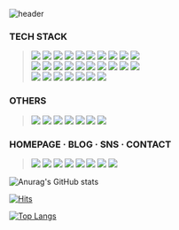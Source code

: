 ![header](https://capsule-render.vercel.app/api?type=transparent&fontColor=d6ace6&text=SOONITZ&height=200&fontSize=100&fontAlign=59)
### TECH STACK
><img src="https://img.shields.io/badge/GitHub-gray?style=flat-square&logo=GitHub&logoColor=white"/> <img src="https://img.shields.io/badge/html5-F27557?style=flat-square&logo=HTML5&logoColor=white"> <img src="https://img.shields.io/badge/CSS3-264de4?style=flat-square&logo=CSS3&logoColor=white"/> <img src="https://img.shields.io/badge/jQuery-0769ad?style=flat-square&logo=jQuery&logoColor=white"/> <img src="https://img.shields.io/badge/VisualStudioCode-007ACC?style=flat-square&logo=VisualStudioCode&logoColor=white"/>  <img src="https://img.shields.io/badge/Java-007396?style=flat-square&logo=Iconify&logoColor=white"/> <img src="https://img.shields.io/badge/Spring-6DB33F?style=flat-square&logo=Spring&logoColor=white"/> <img src="https://img.shields.io/badge/Spring Boot-68BC71?style=flat-square&logo=Spring Boot&logoColor=white"/> <img src="https://img.shields.io/badge/MariaDB-003545?style=flat-square&logo=MariaDB&logoColor=white"/> <img src="https://img.shields.io/badge/PostgreSQL-0B2343?style=flat-square&logo=PostgreSQL&logoColor=white"/>
><br><img src="https://img.shields.io/badge/Git-A86454?style=flat-square&logo=Git&logoColor=white"/> <img src="https://img.shields.io/badge/JavaScript-EC9430?style=flat-square&logo=JavaScript&logoColor=white"/> <img src="https://img.shields.io/badge/IntelliJ IDEA-66595C?style=flat-square&logo=IntelliJ IDEA&logoColor=white"/> <img src="https://img.shields.io/badge/Sourcetree-6699CB?style=flat-square&logo=Sourcetree&logoColor=white"/> <img src="https://img.shields.io/badge/WordPress-21759B?style=flat-square&logo=WordPress&logoColor=white"/> <img src="https://img.shields.io/badge/Python-2D50A5?style=flat-square&logo=Python&logoColor=white"/> <img src="https://img.shields.io/badge/Bootstrap-432975?style=flat-square&logo=Bootstrap&logoColor=white"/> <img src="https://img.shields.io/badge/Expo-21375A?style=flat-square&logo=Expo&logoColor=white"/> <img src="https://img.shields.io/badge/Node.js-67A4AC?style=flat-square&logo=Node.js&logoColor=white"/> <img src="https://img.shields.io/badge/React-4A86CF?style=flat-square&logo=React&logoColor=white"/>
><br><img src="https://img.shields.io/badge/Docker-2496ED?style=flat-square&logo=Docker&logoColor=white"/> <img src="https://img.shields.io/badge/Ubuntu-E95420?style=flat-square&logo=Ubuntu&logoColor=white"/> <img src="https://img.shields.io/badge/npm-CB3837?style=flat-square&logo=npm&logoColor=white"/> <img src="https://img.shields.io/badge/Linux-C2A633?style=flat-square&logo=Linux&logoColor=white"/> <img src="https://img.shields.io/badge/Apache Tomcat-999999?style=flat-square&logo=Apache Tomcat&logoColor=white"/> <img src="https://img.shields.io/badge/Vue.js-777777?style=flat-square&logo=vuedotjs&logoColor=white"/> <img src="https://img.shields.io/badge/PHP-777BB4?style=flat-square&logo=PHP&logoColor=white"/>

### OTHERS
><img src="https://img.shields.io/badge/Notion-2E3340?style=flat-square&logo=Notion&logoColor=white"/> <img src="https://img.shields.io/badge/Slack-4A5F88?style=flat-square&logo=Slack&logoColor=white"/> <img src="https://img.shields.io/badge/Discord-5865F2?style=flat-square&logo=Discord&logoColor=white"/> <img src="https://img.shields.io/badge/AdobePhotoshop-2E77BC?style=flat-square&logo=AdobePhotoshop&logoColor=white"/> <img src="https://img.shields.io/badge/AdobeIllustrator-CD9834?style=flat-square&logo=AdobeIllustrator&logoColor=white"/> <img src="https://img.shields.io/badge/AdobeXD-b6308d?style=flat-square&logo=AdobeXD&logoColor=white"/> <img src="https://img.shields.io/badge/AdobeInDesign-A4373A?style=flat-square&logo=AdobeInDesign&logoColor=white"/>

### **HOMEPAGE · BLOG · SNS · CONTACT**
> <a href="http://soonitz.com" target="_blank"><img src="https://img.shields.io/badge/soonitz.com-EA4AAA?style=flat-square&logo=GitHubSponsors&logoColor=white"/></a> <a href="http://velog.io/@soonitz777" target="_blank"><img src="https://img.shields.io/badge/Soonitz777-20c997?style=flat-square&logo=Vimeo&logoColor=white"/></a> <a href="http://twitter.com/soonitz1" target="_blank"><img src="https://img.shields.io/badge/@soonitz1-1DA1F2?style=flat-square&logo=Twitter&logoColor=white"/></a> <a href="http://www.facebook.com/soonitz" target="_blank"><img src="https://img.shields.io/badge/soonitz-1877F2?style=flat-square&logo=Facebook&logoColor=white"/></a> <a href="http://www.linkedin.com/in/soonitz/" target="_blank"><img src="https://img.shields.io/badge/soonitz-0A66C2?style=flat-square&logo=LinkedIn&logoColor=white"/></a>  <a href="https://linktr.ee/soonitz" target="_blank"><img src="https://img.shields.io/badge/soonitz-9999FF?style=flat-square&logo=Linktree&logoColor=white"/></a> <a href="http://www.instagram.com/soonitz/" target="_blank"><img src="https://img.shields.io/badge/soonitz-945DD6?style=flat-square&logo=Instagram&logoColor=white"/></a> <a href="mailto:soonitz777@gmail.com" target="_blank"><img src="https://img.shields.io/badge/Gmail-6441A4?style=flat-square&logo=Gmail&logoColor=white"/></a>


![Anurag's GitHub stats](https://github-readme-stats.vercel.app/api?username=soonitz&show_icons=true&theme=discord_old_blurple)

[![Hits](https://hits.seeyoufarm.com/api/count/incr/badge.svg?url=https%3A%2F%2Fgithub.com%2Fsoonitz&count_bg=%23A09EA4&title_bg=%237E62B2&icon=&icon_color=%23E7E7E7&title=VISITORS&edge_flat=false)](https://hits.seeyoufarm.com)

[![Top Langs](https://github-readme-stats.vercel.app/api/top-langs/?username=soonitz&layout=donut)](https://github.com/anuraghazra/github-readme-stats)

<!--START_SECTION:waka-->
<!--END_SECTION:waka-->
